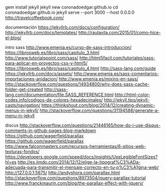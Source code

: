 gem install jekyll
jekyll new coronadoedgar.github.io
cd coronadoedgar.github.io
jekyll serve --port 3000 --host 0.0.0.0
http://travelcoffeebook.com/

documentación
https://jekyllrb.com/docs/configuration/
http://jekyllrb.com/docs/templates/
http://raulavila.com/2015/01/como-hice-el-blog/

intro sass
http://www.emenia.es/curso-de-sass-introduccion/
https://librosweb.es/libro/sass/capitulo_3.html
http://www.tutorialspoint.com/sass/
http://html5facil.com/tutoriales/sass-para-aplicar-en-proyectos-css-y-html5/
https://librosweb.es/libro/sass/capitulo_4.html
http://sass-lang.com/guide
https://jekyllrb.com/docs/assets/
http://www.emenia.es/sass-comentarios-importaciones-anidacion/
http://www.emenia.es/mixins-en-sass/
http://stackoverflow.com/questions/14934800/why-does-sass-cache-folder-get-created
http://sass-lang.com/documentation/file.SASS_REFERENCE.html
http://html-color-codes.info/codigos-de-colores-hexadecimales/
http://jekyll.tips/jekyll-casts/navigation/
https://thinkshout.com/blog/2014/12/creating-dynamic-menus-in-jekyll/
http://stackoverflow.com/questions/31194588/generate-a-menu-in-jekyll

discus
http://stackoverflow.com/questions/21446165/how-do-i-use-disqus-comments-in-github-pages-blog-markdown
https://github.com/wagerfield/parallax
https://github.com/wagerfield/parallax
http://www.falconmasters.com/recursos-herramientas/6-sitios-web-texturas-fondos/
https://developers.google.com/speed/docs/insights/UseLegibleFontSizes?hl=es
http://es.jimdo.com/2014/12/12/elige-la-tipograf%C3%ADa-adecuada-para-transmitir-el-mensaje-correcto-en-tu-p%C3%A1gina-web/
http://127.0.0.1:5675/
http://andyshora.com/parallax.html
http://stackoverflow.com/questions/8973504/jquery-parallax-tutorial
http://www.franckmaurin.com/blog/the-parallax-effect-with-jquery/


<link rel="canonical" href="{{ page.url | replace:'index.html','' | prepend: site.baseurl | prepend: site.url }}">